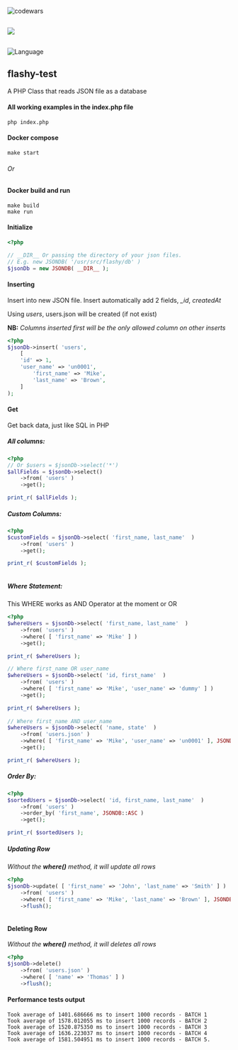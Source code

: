 ![codewars](https://www.codewars.com/users/eliyahukoren/badges/large)

##

![](https://img.shields.io/github/actions/workflow/status/eliyahukoren/flashy-test/tests.yaml?label=PHP%20JSON%20DB&logo=logo)

##

![Language](https://img.shields.io/badge/Language-PHP-blue)

## flashy-test
A PHP Class that reads JSON file as a database

#### All working examples in the index.php file
```
php index.php
```

#### Docker compose
```
make start
```

###### Or
#### Docker build and run
```
make build
make run
```

#### Initialize
```php
<?php 

// __DIR__ Or passing the directory of your json files.
// E.g. new JSONDB( '/usr/src/flashy/db' )
$jsonDb = new JSONDB( __DIR__ ); 
```

#### Inserting
Insert into new JSON file.
Insert automatically add 2 fields, *_id*, *createdAt*

Using *users*, users.json will be created (if not exist)

**NB:** *Columns inserted first will be the only allowed column on other inserts*

```php
<?php
$jsonDb->insert( 'users', 
	[ 
    'id' => 1,
    'user_name' => 'un0001',
		'first_name' => 'Mike', 
		'last_name' => 'Brown', 
	]
);
```

#### Get 
Get back data, just like SQL in PHP

##### All columns:
```php
<?php
// Or $users = $jsonDb->select('*')
$allFields = $jsonDb->select()
	->from( 'users' )
	->get();

print_r( $allFields );
```

##### Custom Columns:
```php
<?php 
$customFields = $jsonDb->select( 'first_name, last_name'  )
	->from( 'users' )
	->get();

print_r( $customFields );
	
```

##### Where Statement:
This WHERE works as AND Operator at the moment or OR
```php
<?php 
$whereUsers = $jsonDb->select( 'first_name, last_name'  )
	->from( 'users' )
	->where( [ 'first_name' => 'Mike' ] )
	->get();

print_r( $whereUsers );

// Where first_name OR user_name
$whereUsers = $jsonDb->select( 'id, first_name'  )
	->from( 'users' )
	->where( [ 'first_name' => 'Mike', 'user_name' => 'dummy' ] )
	->get();

print_r( $whereUsers );  
	
// Where first_name AND user_name 
$whereUsers = $jsonDb->select( 'name, state'  )
	->from( 'users.json' )
	->where( [ 'first_name' => 'Mike', 'user_name' => 'un0001' ], JSONDB::AND )
	->get();

print_r( $whereUsers );  	
```

##### Order By:
```php
<?php 
$sortedUsers = $jsonDb->select( 'id, first_name, last_name'  )
	->from( 'users' )
	->order_by( 'first_name', JSONDB::ASC )
	->get();

print_r( $sortedUsers );
```

##### Updating Row
*Without the **where()** method, it will update all rows*
```php
<?php 
$jsonDb->update( [ 'first_name' => 'John', 'last_name' => 'Smith' ] )
	->from( 'users' )
	->where( [ 'first_name' => 'Mike', 'last_name' => 'Brown' ], JSONDB::AND )
	->flush();
	
```

#### Deleting Row
*Without the **where()** method, it will deletes all rows*
```php
<?php
$jsonDb->delete()
	->from( 'users.json' )
	->where( [ 'name' => 'Thomas' ] )
	->flush();

```

#### Performance tests output
```
Took average of 1401.686666 ms to insert 1000 records - BATCH 1
Took average of 1578.012055 ms to insert 1000 records - BATCH 2
Took average of 1520.875350 ms to insert 1000 records - BATCH 3
Took average of 1636.223037 ms to insert 1000 records - BATCH 4
Took average of 1581.504951 ms to insert 1000 records - BATCH 5.
```
